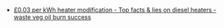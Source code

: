 - [£0.03 per kWh heater modification - Top facts & lies on diesel heaters - waste veg oil burn success](https://youtu.be/4tiSEGO6pYI)
